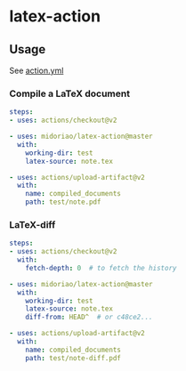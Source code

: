 # latex-action


## Usage

See [action.yml](action.yml)

### Compile a LaTeX document
```yaml
steps:
- uses: actions/checkout@v2

- uses: midoriao/latex-action@master
  with:
    working-dir: test
    latex-source: note.tex

- uses: actions/upload-artifact@v2
  with:
    name: compiled_documents
    path: test/note.pdf
```

### LaTeX-diff
```yaml
steps:
- uses: actions/checkout@v2
  with:
    fetch-depth: 0  # to fetch the history

- uses: midoriao/latex-action@master
  with:
    working-dir: test
    latex-source: note.tex
    diff-from: HEAD^  # or c48ce2...

- uses: actions/upload-artifact@v2
  with:
    name: compiled_documents
    path: test/note-diff.pdf
```

